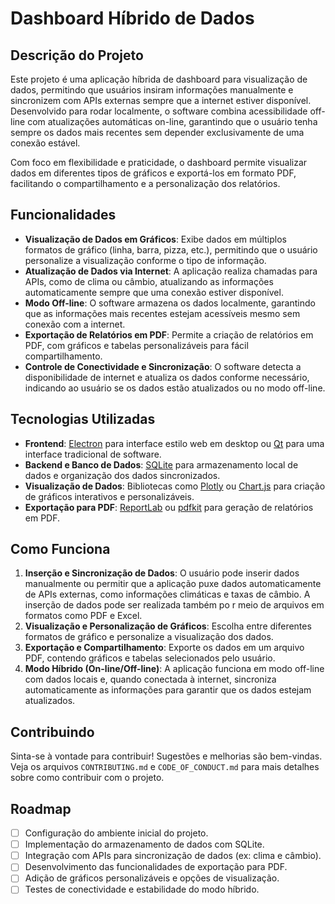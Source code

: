 # Dashboard Híbrido de Dados

## Descrição do Projeto
Este projeto é uma aplicação híbrida de dashboard para visualização de dados, permitindo que usuários insiram informações manualmente e sincronizem com APIs externas sempre que a internet estiver disponível. Desenvolvido para rodar localmente, o software combina acessibilidade off-line com atualizações automáticas on-line, garantindo que o usuário tenha sempre os dados mais recentes sem depender exclusivamente de uma conexão estável.

Com foco em flexibilidade e praticidade, o dashboard permite visualizar dados em diferentes tipos de gráficos e exportá-los em formato PDF, facilitando o compartilhamento e a personalização dos relatórios.

## Funcionalidades
- **Visualização de Dados em Gráficos**: Exibe dados em múltiplos formatos de gráfico (linha, barra, pizza, etc.), permitindo que o usuário personalize a visualização conforme o tipo de informação.
- **Atualização de Dados via Internet**: A aplicação realiza chamadas para APIs, como de clima ou câmbio, atualizando as informações automaticamente sempre que uma conexão estiver disponível.
- **Modo Off-line**: O software armazena os dados localmente, garantindo que as informações mais recentes estejam acessíveis mesmo sem conexão com a internet.
- **Exportação de Relatórios em PDF**: Permite a criação de relatórios em PDF, com gráficos e tabelas personalizáveis para fácil compartilhamento.
- **Controle de Conectividade e Sincronização**: O software detecta a disponibilidade de internet e atualiza os dados conforme necessário, indicando ao usuário se os dados estão atualizados ou no modo off-line.

## Tecnologias Utilizadas
- **Frontend**: [Electron](https://www.electronjs.org/) para interface estilo web em desktop ou [Qt](https://www.qt.io/) para uma interface tradicional de software.
- **Backend e Banco de Dados**: [SQLite](https://www.sqlite.org/) para armazenamento local de dados e organização dos dados sincronizados.
- **Visualização de Dados**: Bibliotecas como [Plotly](https://plotly.com/) ou [Chart.js](https://www.chartjs.org/) para criação de gráficos interativos e personalizáveis.
- **Exportação para PDF**: [ReportLab](https://www.reportlab.com/) ou [pdfkit](https://pypi.org/project/pdfkit/) para geração de relatórios em PDF.

## Como Funciona
1. **Inserção e Sincronização de Dados**: O usuário pode inserir dados manualmente ou permitir que a aplicação puxe dados automaticamente de APIs externas, como informações climáticas e taxas de câmbio. A inserção de dados pode ser realizada também po r meio de arquivos em formatos como PDF e Excel.
2. **Visualização e Personalização de Gráficos**: Escolha entre diferentes formatos de gráfico e personalize a visualização dos dados.
3. **Exportação e Compartilhamento**: Exporte os dados em um arquivo PDF, contendo gráficos e tabelas selecionados pelo usuário.
4. **Modo Híbrido (On-line/Off-line)**: A aplicação funciona em modo off-line com dados locais e, quando conectada à internet, sincroniza automaticamente as informações para garantir que os dados estejam atualizados.

## Contribuindo
Sinta-se à vontade para contribuir! Sugestões e melhorias são bem-vindas. Veja os arquivos `CONTRIBUTING.md` e `CODE_OF_CONDUCT.md` para mais detalhes sobre como contribuir com o projeto.

## Roadmap
- [ ] Configuração do ambiente inicial do projeto.
- [ ] Implementação do armazenamento de dados com SQLite.
- [ ] Integração com APIs para sincronização de dados (ex: clima e câmbio).
- [ ] Desenvolvimento das funcionalidades de exportação para PDF.
- [ ] Adição de gráficos personalizáveis e opções de visualização.
- [ ] Testes de conectividade e estabilidade do modo híbrido.
